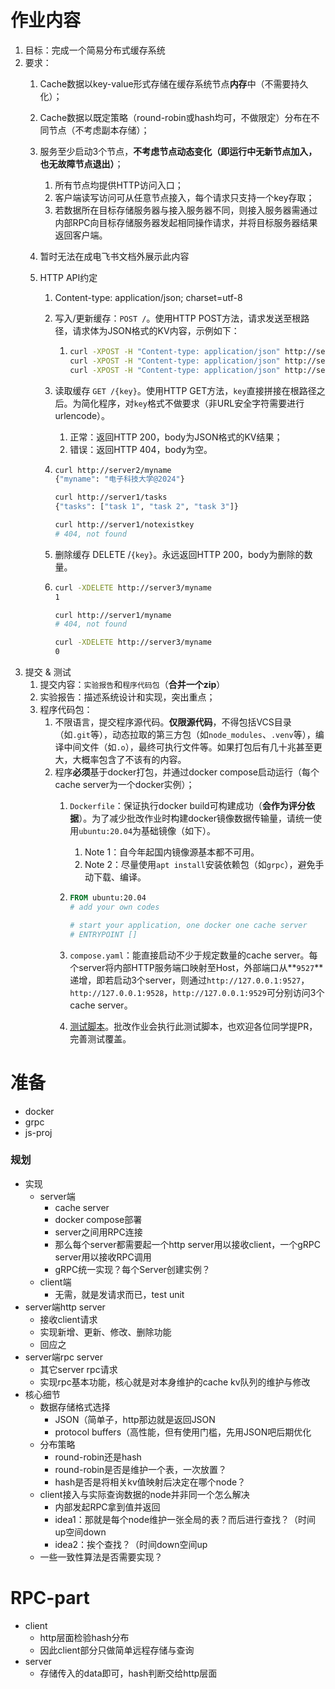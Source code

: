 # 作业内容

1. 目标：完成一个简易分布式缓存系统
2. 要求：
   1. Cache数据以key-value形式存储在缓存系统节点**内存**中（不需要持久化）；
   2. Cache数据以既定策略（round-robin或hash均可，不做限定）分布在不同节点（不考虑副本存储）；
   3. 服务至少启动3个节点，**不考虑节点动态变化（即运行中无新节点加入，也无故障节点退出）**；
      1. 所有节点均提供HTTP访问入口；
      2. 客户端读写访问可从任意节点接入，每个请求只支持一个key存取；
      3. 若数据所在目标存储服务器与接入服务器不同，则接入服务器需通过内部RPC向目标存储服务器发起相同操作请求，并将目标服务器结果返回客户端。
   4. 暂时无法在成电飞书文档外展示此内容

   5. HTTP API约定
      1. Content-type: application/json; charset=utf-8
      2. 写入/更新缓存：`POST /`。使用HTTP POST方法，请求发送至根路径，请求体为JSON格式的KV内容，示例如下：
         1. ```Bash
            curl -XPOST -H "Content-type: application/json" http://server1/ -d '{"myname": "电子科技大学@2024"}'
            curl -XPOST -H "Content-type: application/json" http://server2/ -d '{"tasks": ["task 1", "task 2", "task 3"]}'
            curl -XPOST -H "Content-type: application/json" http://server3/ -d '{"age": 123}'
            ```
      3. 读取缓存 `GET /{key}`。使用HTTP GET方法，`key`直接拼接在根路径之后。为简化程序，对`key`格式不做要求（非URL安全字符需要进行urlencode）。
         1. 正常：返回HTTP 200，body为JSON格式的KV结果；
         2. 错误：返回HTTP 404，body为空。
      4. ```Bash
         curl http://server2/myname
         {"myname": "电子科技大学@2024"}
         
         curl http://server1/tasks
         {"tasks": ["task 1", "task 2", "task 3"]}
         
         curl http://server1/notexistkey
         # 404, not found
         ```

      5. 删除缓存 DELETE /`{key}`。永远返回HTTP 200，body为删除的数量。
      6. ```Bash
         curl -XDELETE http://server3/myname
         1
         
         curl http://server1/myname
         # 404, not found
         
         curl -XDELETE http://server3/myname
         0
         ```
3. 提交 & 测试
   1. 提交内容：`实验报告`和`程序代码包`（**合并一个zip**）
   2. 实验报告：描述系统设计和实现，突出重点；
   3. 程序代码包：
      1. 不限语言，提交程序源代码。**仅限源代码**，不得包括VCS目录（如`.git`等），动态拉取的第三方包（如`node_modules`、`.venv`等），编译中间文件（如`.o`），最终可执行文件等。如果打包后有几十兆甚至更大，大概率包含了不该有的内容。
      2. 程序**必须**基于docker打包，并通过docker compose启动运行（每个cache server为一个docker实例）；
         1. `Dockerfile`：保证执行docker build可构建成功（**会作为评分依据**）。为了减少批改作业时构建docker镜像数据传输量，请统一使用`ubuntu:20.04`为基础镜像（如下）。
            1. Note 1：自今年起国内镜像源基本都不可用。
            2. Note 2：尽量使用`apt install`安装依赖包（如`grpc`），避免手动下载、编译。
         2. ```Dockerfile
            FROM ubuntu:20.04
            # add your own codes
            
            # start your application, one docker one cache server
            # ENTRYPOINT []
            ```

         3. `compose.yaml`：能直接启动不少于规定数量的cache server。每个server将内部HTTP服务端口映射至Host，外部端口从**`9527`**递增，即若启动3个server，则通过`http://127.0.0.1:9527`，`http://127.0.0.1:9528`，`http://127.0.0.1:9529`可分别访问3个cache server。
         4. [测试脚本](https://github.com/ruini-classes/sdcs-testsuit)。批改作业会执行此测试脚本，也欢迎各位同学提PR，完善测试覆盖。







# 准备

* docker
* grpc
* js-proj



### 规划

* 实现
  * server端
    * cache server
    * docker compose部署 
    * server之间用RPC连接
    * 那么每个server都需要起一个http server用以接收client，一个gRPC server用以接收RPC调用
    * gRPC统一实现？每个Server创建实例？
  * client端
    * 无需，就是发请求而已，test unit
* server端http server
  * 接收client请求 
  * 实现新增、更新、修改、删除功能
  * 回应之
* server端rpc server
  * 其它server rpc请求 
  * 实现rpc基本功能，核心就是对本身维护的cache kv队列的维护与修改
* 核心细节
  * 数据存储格式选择
    * JSON（简单子，http那边就是返回JSON
    * protocol buffers（高性能，但有使用门槛，先用JSON吧后期优化
  * 分布策略
    * round-robin还是hash
    * round-robin是否是维护一个表，一次放置？
    * hash是否是将相关kv值映射后决定在哪个node？
  * client接入与实际查询数据的node并非同一个怎么解决
    * 内部发起RPC拿到值并返回
    * idea1：那就是每个node维护一张全局的表？而后进行查找？（时间up空间down
    * idea2：挨个查找？（时间down空间up
  * 一些一致性算法是否需要实现？



# RPC-part

* client
  * http层面检验hash分布
  * 因此client部分只做简单远程存储与查询
* server
  * 存储传入的data即可，hash判断交给http层面